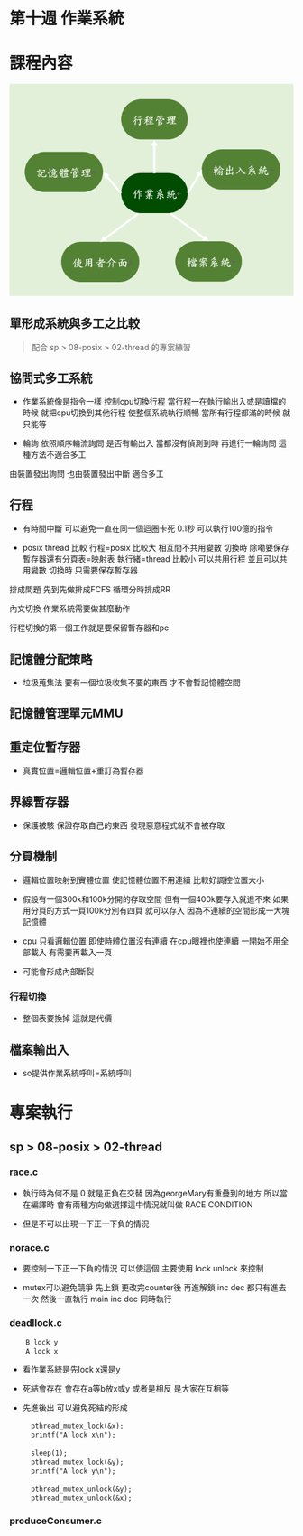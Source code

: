# 第十週 作業系統

# 課程內容

<img src="./picture/20210428P2.png"/>

## 單形成系統與多工之比較

>配合 sp > 08-posix > 02-thread 的專案練習

## 協問式多工系統

* 作業系統像是指令一樣 控制cpu切換行程 當行程一在執行輸出入或是讀檔的時候 就把cpu切換到其他行程 使整個系統執行順暢
當所有行程都滿的時候 就只能等

* 輪詢 依照順序輪流詢問 是否有輸出入 當都沒有偵測到時 再進行一輪詢問
這種方法不適合多工

由裝置發出詢問
也由裝置發出中斷
適合多工

## 行程

* 有時間中斷 可以避免一直在同一個迴圈卡死
0.1秒 可以執行100億的指令

* posix thread 比較
行程=posix 比較大
相互間不共用變數
切換時 除嘞要保存暫存器還有分頁表=映射表
執行緒=thread 比較小
可以共用行程 並且可以共用變數
切換時 只需要保存暫存器

排成問題
先到先做排成FCFS
循環分時排成RR

內文切換
作業系統需要做甚麼動作


行程切換的第一個工作就是要保留暫存器和pc 

## 記憶體分配策略
* 垃圾蒐集法 要有一個垃圾收集不要的東西 才不會暫記憶體空間

## 記憶體管理單元MMU

## 重定位暫存器
* 真實位置=邏輯位置+重訂為暫存器

## 界線暫存器
* 保護被駭
保證存取自己的東西
發現惡意程式就不會被存取

## 分頁機制
* 邏輯位置映射到實體位置 使記憶體位置不用連續 比較好調控位置大小 

* 假設有一個300k和100k分開的存取空間 但有一個400k要存入就進不來 如果用分頁的方式一頁100k分別有四頁 就可以存入 因為不連續的空間形成一大塊記憶體

* cpu 只看邏輯位置 即使時體位置沒有連續 在cpu眼裡也使連續 一開始不用全部載入 有需要再載入一頁

* 可能會形成內部斷裂

### 行程切換
* 整個表要換掉 這就是代價

## 檔案輸出入
* so提供作業系統呼叫=系統呼叫


# 專案執行

## sp > 08-posix > 02-thread

### race.c

* 執行時為何不是 0 就是正負在交替
因為georgeMary有重疊到的地方 所以當在編譯時 會有兩種方向做選擇這中情況就叫做 RACE CONDITION

* 但是不可以出現一下正一下負的情況

### norace.c

* 要控制一下正一下負的情況 可以使這個
主要使用 lock unlock 來控制

* mutex可以避免競爭
先上鎖 更改完counter後 再進解鎖
inc dec 都只有進去一次 然後一直執行
main inc dec 同時執行

### deadllock.c

        B lock y
        A lock x

* 看作業系統是先lock x還是y  

* 死結會存在 會存在a等b放x或y 或者是相反 是大家在互相等

* 先進後出 可以避免死結的形成

        pthread_mutex_lock(&x);
        printf("A lock x\n");

        sleep(1);
        pthread_mutex_lock(&y);
        printf("A lock y\n");

        pthread_mutex_unlock(&y); 
        pthread_mutex_unlock(&x);

### produceConsumer.c






